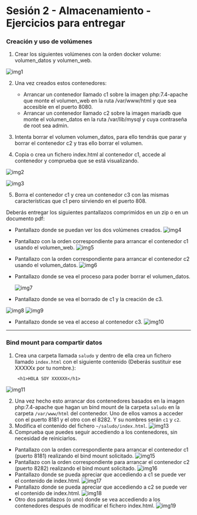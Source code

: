 # **Sesión 2 - Almacenamiento - Ejercicios para entregar**

### Creación y uso de volúmenes

1. Crear los siguientes volúmenes con la orden docker volume: volumen_datos y volumen_web.

  ![img1](img/img1.PNG)

2. Una vez creados estos contenedores:
    - Arrancar un contenedor llamado c1 sobre la imagen php:7.4-apache que monte el volumen_web en la ruta /var/www/html y que sea accesible en el puerto 8080.
    - Arrancar un contenedor llamado c2 sobre la imagen mariadb que monte el volumen_datos en la ruta /var/lib/mysql y cuya contraseña de root sea admin.

3. Intenta borrar el volumen volumen_datos, para ello tendrás que parar y borrar el contenedor c2 y tras ello borrar el volumen.

4. Copia o crea un fichero index.html al contenedor c1, accede al contenedor y comprueba que se está visualizando.

![img2](img/img2.PNG)

![img3](img/img3.PNG)

5. Borra el contenedor c1 y crea un contenedor c3 con las mismas características que c1 pero sirviendo en el puerto 808.

Deberás entregar los siguientes pantallazos comprimidos en un zip o en un documento pdf:

- Pantallazo donde se puedan ver los dos volúmenes creados.
![img4](img/img4.PNG)
- Pantallazo con la orden correspondiente para arrancar el contenedor c1 usando el volumen_web.
![img5](img/img5.PNG)

- Pantallazo con la orden correspondiente para arrancar el contenedor c2 usando el volumen_datos.
![img6](img/img6.PNG)

- Pantallazo donde se vea el proceso para poder borrar el volumen_datos.

  ![img7](img/img7.PNG)

- Pantallazo donde se vea el borrado de c1 y la creación de c3.
  
![img8](img/img8.PNG)
![img9](img/img9.PNG)

- Pantallazo donde se vea el acceso al contenedor c3.
![img10](img/img10.PNG)

---

### Bind mount para compartir datos

1. Crea una carpeta llamada `saludo` y dentro de ella crea un fichero llamado `index.html` con el siguiente contenido (Deberás sustituir ese XXXXXx por tu nombre.):

        <h1>HOLA SOY XXXXXX</h1>

![img11](img/img11.PNG)

2. Una vez hecho esto arrancar dos contenedores basados en la imagen php:7.4-apache que hagan un bind mount de la carpeta `saludo` en la carpeta `/var/www/html` del contenedor. Uno de ellos vamos a acceder con el puerto 8181 y el otro con el 8282. Y su nombres serán `c1` y `c2`.
3. Modifica el contenido del fichero `~/saludo/index.html`.
![img13](img/img13.PNG)
4. Comprueba que puedes seguir accediendo a los contenedores, sin necesidad de reiniciarlos.

- Pantallazo con la orden correspondiente para arrancar el contenedor c1 (puerto 8181) realizando el bind mount solicitado.
![img15](img/img15.PNG)
- Pantallazo con la orden correspondiente para arrancar el contenedor c2 (puerto 8282) realizando el bind mount solicitado.
![img16](img/img16.PNG)
- Pantallazo donde se pueda apreciar que accediendo a c1 se puede ver el contenido de index.html.
![img17](img/img17.PNG)
- Pantallazo donde se pueda apreciar que accediendo a c2 se puede ver el contenido de index.html.
![img18](img/img18.PNG)
- Otro dos pantallazos (o uno) donde se vea accediendo a los contenedores después de modificar el fichero index.html.
![img19](img/img19.PNG)
